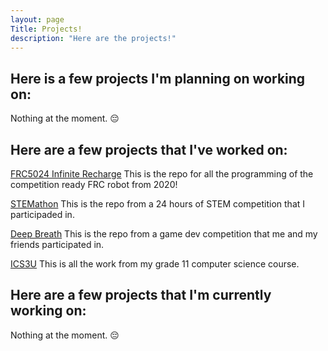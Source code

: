 ```yaml
---
layout: page
Title: Projects!
description: "Here are the projects!"
---
```


## Here is a few projects I'm planning on working on:

Nothing at the moment. 😔

## Here are a few projects that I've worked on:

[FRC5024 Infinite Recharge](https://github.com/frc5024/InfiniteRecharge)
This is the repo for all the programming of the competition ready FRC robot from 2020!

[STEMathon](https://github.com/catarinaburghi/STEMathon)
This is the repo from a 24 hours of STEM competition that I participaded in.

[Deep Breath](https://github.com/Ewpratten/ludum-dare-48/releases/tag/v1.0.0) 
This is the repo from a game dev competition that me and my friends participated in.

[ICS3U](https://github.com/catarinaburghi/ICS3U) 
This is all the work from my grade 11 computer science course.

## Here are a few projects that I'm currently working on:

Nothing at the moment. 😔



